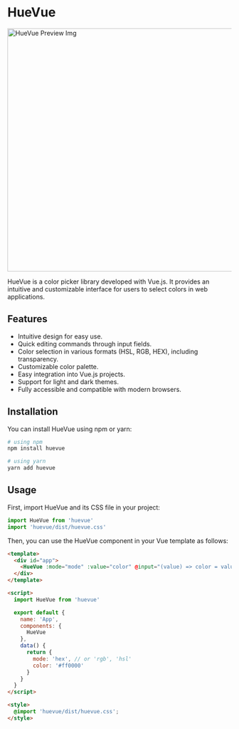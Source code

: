 # HueVue

<img width="546" alt="HueVue Preview Img" src="https://github.com/jeancarlo-javier/huevue/assets/55925131/dce6519c-7606-4e87-b809-d62d9700d0ab">

HueVue is a color picker library developed with Vue.js. It provides an intuitive and customizable interface for users to select colors in web applications.

## Features

- Intuitive design for easy use.
- Quick editing commands through input fields.
- Color selection in various formats (HSL, RGB, HEX), including transparency.
- Customizable color palette.
- Easy integration into Vue.js projects.
- Support for light and dark themes.
- Fully accessible and compatible with modern browsers.

## Installation

You can install HueVue using npm or yarn:

```bash
# using npm
npm install huevue

# using yarn
yarn add huevue
```

## Usage

First, import HueVue and its CSS file in your project:

```javascript
import HueVue from 'huevue'
import 'huevue/dist/huevue.css'
```

Then, you can use the HueVue component in your Vue template as follows:

```html
<template>
  <div id="app">
    <HueVue :mode="mode" :value="color" @input="(value) => color = value" />
  </div>
</template>

<script>
  import HueVue from 'huevue'

  export default {
    name: 'App',
    components: {
      HueVue
    },
    data() {
      return {
        mode: 'hex', // or 'rgb', 'hsl'
        color: '#ff0000'
      }
    }
  }
</script>

<style>
  @import 'huevue/dist/huevue.css';
</style>
```
